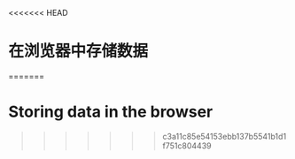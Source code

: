 
<<<<<<< HEAD
# 在浏览器中存储数据
=======
# Storing data in the browser
>>>>>>> c3a11c85e54153ebb137b5541b1d1f751c804439

